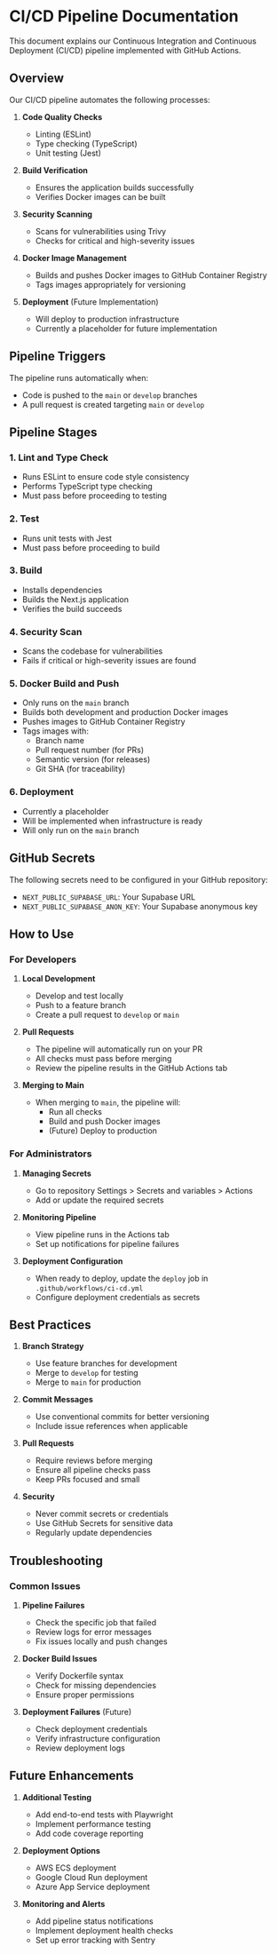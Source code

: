 # CI/CD Pipeline Documentation

This document explains our Continuous Integration and Continuous Deployment (CI/CD) pipeline implemented with GitHub Actions.

## Overview

Our CI/CD pipeline automates the following processes:

1. **Code Quality Checks**

   - Linting (ESLint)
   - Type checking (TypeScript)
   - Unit testing (Jest)

2. **Build Verification**

   - Ensures the application builds successfully
   - Verifies Docker images can be built

3. **Security Scanning**

   - Scans for vulnerabilities using Trivy
   - Checks for critical and high-severity issues

4. **Docker Image Management**

   - Builds and pushes Docker images to GitHub Container Registry
   - Tags images appropriately for versioning

5. **Deployment** (Future Implementation)
   - Will deploy to production infrastructure
   - Currently a placeholder for future implementation

## Pipeline Triggers

The pipeline runs automatically when:

- Code is pushed to the `main` or `develop` branches
- A pull request is created targeting `main` or `develop`

## Pipeline Stages

### 1. Lint and Type Check

- Runs ESLint to ensure code style consistency
- Performs TypeScript type checking
- Must pass before proceeding to testing

### 2. Test

- Runs unit tests with Jest
- Must pass before proceeding to build

### 3. Build

- Installs dependencies
- Builds the Next.js application
- Verifies the build succeeds

### 4. Security Scan

- Scans the codebase for vulnerabilities
- Fails if critical or high-severity issues are found

### 5. Docker Build and Push

- Only runs on the `main` branch
- Builds both development and production Docker images
- Pushes images to GitHub Container Registry
- Tags images with:
  - Branch name
  - Pull request number (for PRs)
  - Semantic version (for releases)
  - Git SHA (for traceability)

### 6. Deployment

- Currently a placeholder
- Will be implemented when infrastructure is ready
- Will only run on the `main` branch

## GitHub Secrets

The following secrets need to be configured in your GitHub repository:

- `NEXT_PUBLIC_SUPABASE_URL`: Your Supabase URL
- `NEXT_PUBLIC_SUPABASE_ANON_KEY`: Your Supabase anonymous key

## How to Use

### For Developers

1. **Local Development**

   - Develop and test locally
   - Push to a feature branch
   - Create a pull request to `develop` or `main`

2. **Pull Requests**

   - The pipeline will automatically run on your PR
   - All checks must pass before merging
   - Review the pipeline results in the GitHub Actions tab

3. **Merging to Main**
   - When merging to `main`, the pipeline will:
     - Run all checks
     - Build and push Docker images
     - (Future) Deploy to production

### For Administrators

1. **Managing Secrets**

   - Go to repository Settings > Secrets and variables > Actions
   - Add or update the required secrets

2. **Monitoring Pipeline**

   - View pipeline runs in the Actions tab
   - Set up notifications for pipeline failures

3. **Deployment Configuration**
   - When ready to deploy, update the `deploy` job in `.github/workflows/ci-cd.yml`
   - Configure deployment credentials as secrets

## Best Practices

1. **Branch Strategy**

   - Use feature branches for development
   - Merge to `develop` for testing
   - Merge to `main` for production

2. **Commit Messages**

   - Use conventional commits for better versioning
   - Include issue references when applicable

3. **Pull Requests**

   - Require reviews before merging
   - Ensure all pipeline checks pass
   - Keep PRs focused and small

4. **Security**
   - Never commit secrets or credentials
   - Use GitHub Secrets for sensitive data
   - Regularly update dependencies

## Troubleshooting

### Common Issues

1. **Pipeline Failures**

   - Check the specific job that failed
   - Review logs for error messages
   - Fix issues locally and push changes

2. **Docker Build Issues**

   - Verify Dockerfile syntax
   - Check for missing dependencies
   - Ensure proper permissions

3. **Deployment Failures** (Future)
   - Check deployment credentials
   - Verify infrastructure configuration
   - Review deployment logs

## Future Enhancements

1. **Additional Testing**

   - Add end-to-end tests with Playwright
   - Implement performance testing
   - Add code coverage reporting

2. **Deployment Options**

   - AWS ECS deployment
   - Google Cloud Run deployment
   - Azure App Service deployment

3. **Monitoring and Alerts**
   - Add pipeline status notifications
   - Implement deployment health checks
   - Set up error tracking with Sentry
